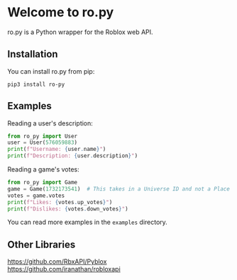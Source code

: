 # Welcome to ro.py
ro.py is a Python wrapper for the Roblox web API.
## Installation
You can install ro.py from pip:  
```
pip3 install ro-py
```
## Examples
Reading a user's description:  
```python
from ro_py import User
user = User(576059883)
print(f"Username: {user.name}")
print(f"Description: {user.description}")
```
Reading a game's votes:  
```python
from ro_py import Game
game = Game(1732173541)  # This takes in a Universe ID and not a Place ID
votes = game.votes
print(f"Likes: {votes.up_votes}")
print(f"Dislikes: {votes.down_votes}")
```
You can read more examples in the `examples` directory.
## Other Libraries
https://github.com/RbxAPI/Pyblox  
https://github.com/iranathan/robloxapi  